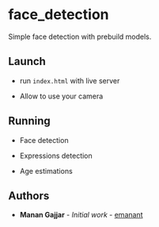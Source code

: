# face_detection

Simple face detection with prebuild models.

## Launch

* run `index.html` with live server

* Allow to use your camera

## Running

* Face detection

* Expressions detection

* Age estimations

## Authors

* **Manan Gajjar** - *Initial work* - [emanant](https://github.com/emanant)
